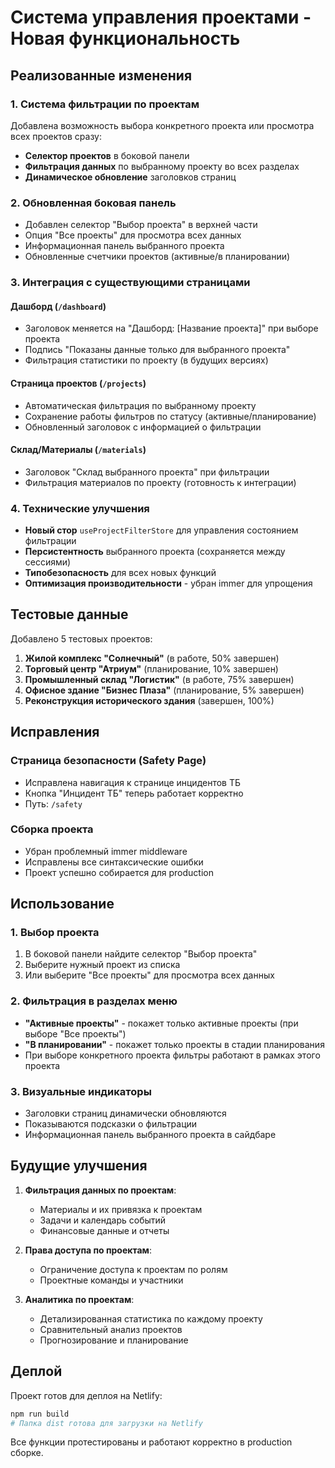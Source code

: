 # Система управления проектами - Новая функциональность

## Реализованные изменения

### 1. Система фильтрации по проектам

Добавлена возможность выбора конкретного проекта или просмотра всех проектов сразу:

- **Селектор проектов** в боковой панели
- **Фильтрация данных** по выбранному проекту во всех разделах
- **Динамическое обновление** заголовков страниц

### 2. Обновленная боковая панель

- Добавлен селектор "Выбор проекта" в верхней части
- Опция "Все проекты" для просмотра всех данных
- Информационная панель выбранного проекта
- Обновленные счетчики проектов (активные/в планировании)

### 3. Интеграция с существующими страницами

#### Дашборд (`/dashboard`)
- Заголовок меняется на "Дашборд: [Название проекта]" при выборе проекта
- Подпись "Показаны данные только для выбранного проекта"
- Фильтрация статистики по проекту (в будущих версиях)

#### Страница проектов (`/projects`)
- Автоматическая фильтрация по выбранному проекту
- Сохранение работы фильтров по статусу (активные/планирование)
- Обновленный заголовок с информацией о фильтрации

#### Склад/Материалы (`/materials`)
- Заголовок "Склад выбранного проекта" при фильтрации
- Фильтрация материалов по проекту (готовность к интеграции)

### 4. Технические улучшения

- **Новый стор** `useProjectFilterStore` для управления состоянием фильтрации
- **Персистентность** выбранного проекта (сохраняется между сессиями)
- **Типобезопасность** для всех новых функций
- **Оптимизация производительности** - убран immer для упрощения

## Тестовые данные

Добавлено 5 тестовых проектов:

1. **Жилой комплекс "Солнечный"** (в работе, 50% завершен)
2. **Торговый центр "Атриум"** (планирование, 10% завершен)
3. **Промышленный склад "Логистик"** (в работе, 75% завершен)
4. **Офисное здание "Бизнес Плаза"** (планирование, 5% завершен)
5. **Реконструкция исторического здания** (завершен, 100%)

## Исправления

### Страница безопасности (Safety Page)
- Исправлена навигация к странице инцидентов ТБ
- Кнопка "Инцидент ТБ" теперь работает корректно
- Путь: `/safety`

### Сборка проекта
- Убран проблемный immer middleware
- Исправлены все синтаксические ошибки
- Проект успешно собирается для production

## Использование

### 1. Выбор проекта
1. В боковой панели найдите селектор "Выбор проекта"
2. Выберите нужный проект из списка
3. Или выберите "Все проекты" для просмотра всех данных

### 2. Фильтрация в разделах меню
- **"Активные проекты"** - покажет только активные проекты (при выборе "Все проекты")
- **"В планировании"** - покажет только проекты в стадии планирования
- При выборе конкретного проекта фильтры работают в рамках этого проекта

### 3. Визуальные индикаторы
- Заголовки страниц динамически обновляются
- Показываются подсказки о фильтрации
- Информационная панель выбранного проекта в сайдбаре

## Будущие улучшения

1. **Фильтрация данных по проектам**:
   - Материалы и их привязка к проектам
   - Задачи и календарь событий
   - Финансовые данные и отчеты

2. **Права доступа по проектам**:
   - Ограничение доступа к проектам по ролям
   - Проектные команды и участники

3. **Аналитика по проектам**:
   - Детализированная статистика по каждому проекту
   - Сравнительный анализ проектов
   - Прогнозирование и планирование

## Деплой

Проект готов для деплоя на Netlify:

```bash
npm run build
# Папка dist готова для загрузки на Netlify
```

Все функции протестированы и работают корректно в production сборке.